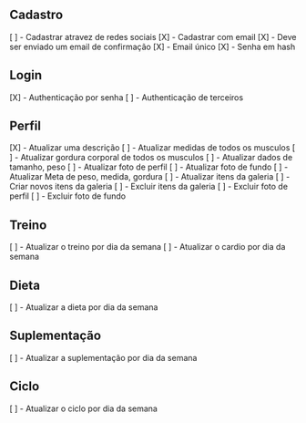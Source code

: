 ## Cadastro
[ ] - Cadastrar atravez de redes sociais
[X] - Cadastrar com email
[X] - Deve ser enviado um email de confirmação
[X] - Email único
[X] - Senha em hash

## Login
[X] - Authenticação por senha
[ ] - Authenticação de terceiros

## Perfil
[X] - Atualizar uma descrição
[ ] - Atualizar medidas de todos os musculos
[ ] - Atualizar gordura corporal de todos os musculos
[ ] - Atualizar dados de tamanho, peso
[ ] - Atualizar foto de perfil
[ ] - Atualizar foto de fundo
[ ] - Atualizar Meta de peso, medida, gordura
[ ] - Atualizar itens da galeria
[ ] - Criar novos itens da galeria
[ ] - Excluir itens da galeria
[ ] - Excluir foto de perfil
[ ] - Excluir foto de fundo

## Treino
[ ] - Atualizar o treino por dia da semana
[ ] - Atualizar o cardio por dia da semana

## Dieta
[ ] - Atualizar a dieta por dia da semana

## Suplementação
[ ] - Atualizar a suplementação por dia da semana

## Ciclo
[ ] - Atualizar o ciclo por dia da semana

